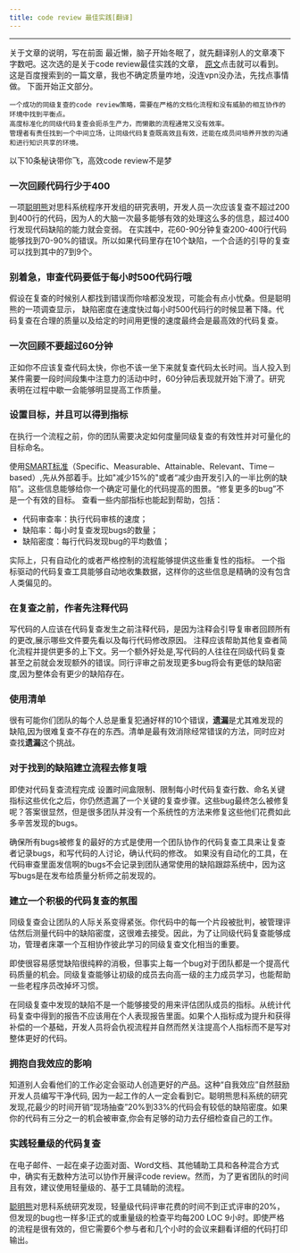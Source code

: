 ```yaml
---
title: code review 最佳实践[翻译]  
---
```


----------

 关于文章的说明，写在前面
最近懒，脑子开始冬眠了，就先翻译别人的文章凑下字数吧。这次选的是关于code review最佳实践的文章，
[原文][1]点击就可以看到。这是百度搜索到的一篇文章，我也不确定质量咋地，没连vpn没办法，先找点事情做。
下面开始正文部分。

```
一个成功的同级复查的code review策略，需要在严格的文档化流程和没有威胁的相互协作的环境中找到平衡点。
高度标准化的同级代码复查会扼杀生产力，而懒散的流程通常又没有效率。
管理者有责任找到一个中间立场，让同级代码复查既高效且有效，还能在成员间培养开放的沟通和进行知识共享的环境。
```


以下10条秘诀带你飞，高效code review不是梦

### 一次回顾代码行少于400
一项[聪明熊][2]对思科系统程序开发组的研究表明，开发人员一次应该复查不超过200到400行的代码，因为人的大脑一次最多能够有效的处理这么多的信息，超过400行发现代码缺陷的能力就会变弱。
在实践中，花60-90分钟复查200-400行代码能够找到70-90%的错误。所以如果代码里存在10个缺陷，一个合适的引导的复查可以找到其中的7到9个。

### 别着急，审查代码要低于每小时500代码行哦

假设在复查的时候别人都找到错误而你啥都没发现，可能会有点小忧桑。但是聪明熊的一项调查显示，
缺陷密度在速度快过每小时500代码行的时候显著下降。代码复查在合理的质量以及给定的时间用更慢的速度最终会是最高效的代码复查。

### 一次回顾不要超过60分钟
正如你不应该复查代码太快，你也不该一坐下来就复查代码太长时间。当人投入到某件需要一段时间段集中注意力的活动中时，60分钟后表现就开始下滑了。研究表明在过程中歇一会能够明显提高工作质量。

### 设置目标，并且可以得到指标
在执行一个流程之前，你的团队需要决定如何度量同级复查的有效性并对可量化的目标命名。

使用[SMART标准][3]（Specific、Measurable、Attainable、Relevant、Time－based）,先从外部着手。比如"减少15%的"或者“减少由开发引入的一半比例的缺陷”。这些信息能够给你一个确定可量化的代码提高的图景。“修复更多的bug”不是一个有效的目标。
查看一些内部指标也能起到帮助，包括：
* 代码审查率：执行代码审核的速度；
* 缺陷率：每小时复查发现bugs的数量；
* 缺陷密度：每行代码发现bug的平均数值；

实际上，只有自动化的或者严格控制的流程能够提供这些重复性的指标。
一个指标驱动的代码复查工具能够自动地收集数据，这样你的这些信息是精确的没有包含人类偏见的。


### 在复查之前，作者先注释代码
写代码的人应该在代码复查发生之前注释代码，是因为注释会引导复审者回顾所有的更改,展示哪些文件要先看以及每行代码修改原因。
注释应该帮助其他复查者简化流程并提供更多的上下文。另一个额外好处是,写代码的人往往在同级代码复查甚至之前就会发现额外的错误。同行评审之前发现更多bug将会有更低的缺陷密度,因为整体会有更少的缺陷存在。

### 使用清单
很有可能你们团队的每个人总是重复犯通好样的10个错误，**遗漏**是尤其难发现的缺陷,因为很难复查不存在的东西。清单是最有效消除经常错误的方法，同时应对查找**遗漏**这个挑战。

### 对于找到的缺陷建立流程去修复哦
即使对代码复查流程完成 设置时间盒限制、限制每小时代码复查行数、命名关键指标这些优化之后，你仍然遗漏了一个关键的复查步骤。这些bug最终怎么被修复呢？答案很显然，但是很多团队并没有一个系统性的方法来修复这些他们花费如此多辛苦发现的bugs。

确保所有bugs被修复的最好的方式是使用一个团队协作的代码复查工具来让复查者记录bugs，和写代码的人讨论，确认代码的修改。
如果没有自动化的工具，在代码审查里面发信啊的bugs不会记录到团队通常使用的缺陷跟踪系统中，因为这写bugs是在发布给质量分析师之前发现的。

### 建立一个积极的代码复查的氛围
同级复查会让团队的人际关系变得紧张。你代码中的每一个片段被批判，被管理评估然后测量代码中的缺陷密度，这很难去接受。因此，为了让同级代码复查能够成功，管理者床罩一个互相协作彼此学习的同级复查文化相当的重要。

即使很容易感觉缺陷很纯粹的消极，但事实上每一个bug对于团队都是一个提高代码质量的机会。同级复查能够让初级的成员去向高一级的主力成员学习，也能帮助一些老程序员改掉坏习惯。

在同级复查中发现的缺陷不是一个能够接受的用来评估团队成员的指标。从统计代码复查中得到的报告不应该用在个人表现报告里面。如果个人指标成为提升和获得补偿的一个基础，开发人员将会仇视流程并自然而然关注提高个人指标而不是写对整体更好的代码。

### 拥抱自我效应的影响
知道别人会看他们的工作必定会驱动人创造更好的产品。这种“自我效应”自然鼓励开发人员编写干净代码,
因为一起工作的人一定会看到它。聪明熊思科系统的研究发现,花最少的时间开销“现场抽查”20%到33%的代码会有较低的缺陷密度。如果你的代码有三分之一的机会被审查,你会有足够的动力去仔细检查自己的工作。

### 实践轻量级的代码复查
在电子邮件、一起在桌子边面对面、Word文档、其他辅助工具和各种混合方式中，确实有无数种方法可以协作开展评code review。然而，为了更省团队的时间且有效，建议使用轻量级的、基于工具辅助的流程。

[聪明熊][2]对思科系统研究发现，轻量级代码评审花费的时间不到正式评审的20%，但发现的bug也一样多!正式的或重量级的检查平均每200 LOC 9小时。即使严格的流程是很有效的，但它需要6个参与者和几个小时的会议来翻看详细的代码打印输出。

[1]:https://smartbear.com/learn/code-review/best-practices-for-peer-code-review/
[2]:https://smartbear.com/
[3]:https://baike.baidu.com/item/smart/2230883?fr=aladdin%14%0D%A8

